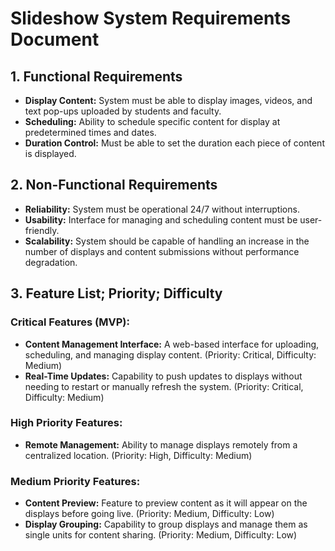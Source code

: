 
# Slideshow System Requirements Document

## 1. Functional Requirements
- **Display Content:** System must be able to display images, videos, and text pop-ups uploaded by students and faculty.
- **Scheduling:** Ability to schedule specific content for display at predetermined times and dates.
- **Duration Control:** Must be able to set the duration each piece of content is displayed.

## 2. Non-Functional Requirements
- **Reliability:** System must be operational 24/7 without interruptions.
- **Usability:** Interface for managing and scheduling content must be user-friendly.
- **Scalability:** System should be capable of handling an increase in the number of displays and content submissions without performance degradation.

## 3. Feature List; Priority; Difficulty
### Critical Features (MVP):
- **Content Management Interface:** A web-based interface for uploading, scheduling, and managing display content. (Priority: Critical, Difficulty: Medium)
- **Real-Time Updates:** Capability to push updates to displays without needing to restart or manually refresh the system. (Priority: Critical, Difficulty: Medium)

### High Priority Features:
- **Remote Management:** Ability to manage displays remotely from a centralized location. (Priority: High, Difficulty: Medium)

### Medium Priority Features:
- **Content Preview:** Feature to preview content as it will appear on the displays before going live. (Priority: Medium, Difficulty: Low)
- **Display Grouping:** Capability to group displays and manage them as single units for content sharing. (Priority: Medium, Difficulty: Low)

